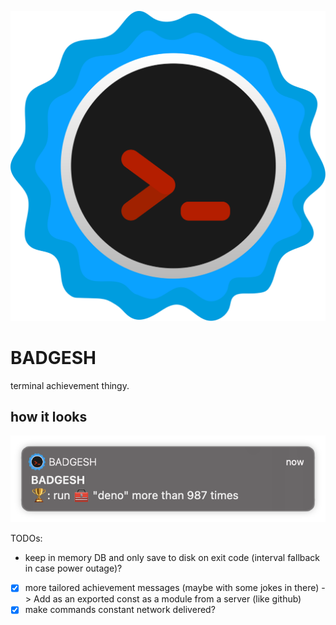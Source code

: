 ![](https://raw.githubusercontent.com/duart38/BADGESH/main/images/badgeshlogo.svg?token=AHL2IKPDN3W6C4377IMJJE3AKX7NK)

# BADGESH
terminal achievement thingy.

## how it looks
![alt text](https://github.com/duart38/BADGESH/blob/main/images/notf1.png?raw=true "Logo Title Text 1")

TODOs:
- keep in memory DB and only save to disk on exit code (interval fallback in case power outage)?
- [x] more tailored achievement messages (maybe with some jokes in there) -> Add as an exported const as a module from a server (like github)
- [x] make commands constant network delivered?

